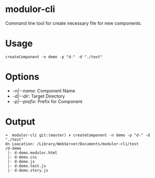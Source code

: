 # modulor-cli
Command line tool for create necessary file for new components.


# Usage

`createComponent -n demo -p "d-" -d "./test"`

# Options

* _-n|--name_: Component Name
* _-d|--dir_: Target Directory
* _-p|--prefix_: Prefix for Component


# Output

```
➜  modulor-cli git:(master) ✗ createComponent -n demo -p "d-" -d "./test"
On Loacation: /Library/WebServer/Documents/modulor-cli/test
/d-demo
 |- d-demo.modulor.html
 |- d-demo.css
 |- d-demo.js
 |- d-demo.test.js
 |- d-demo.story.js
```
